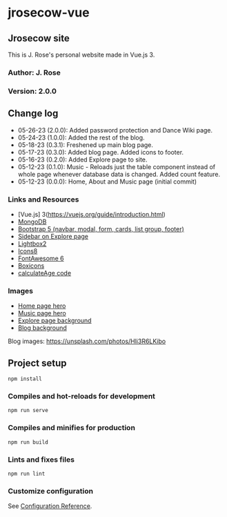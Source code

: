 # jrosecow-vue

## Jrosecow site

This is J. Rose's personal website made in Vue.js 3.

### Author: J. Rose

### Version: 2.0.0

## Change log

- 05-26-23 (2.0.0): Added password protection and Dance Wiki page.
- 05-24-23 (1.0.0): Added the rest of the blog.
- 05-18-23 (0.3.1): Freshened up main blog page.
- 05-17-23 (0.3.0): Added blog page. Added icons to footer.
- 05-16-23 (0.2.0): Added Explore page to site.
- 05-12-23 (0.1.0): Music - Reloads just the table component instead of whole page whenever
database data is changed. Added count feature.
- 05-12-23 (0.0.0): Home, About and Music page (initial commit)

### Links and Resources

- [Vue.js] 3(https://vuejs.org/guide/introduction.html)
- [MongoDB](https://www.mongodb.com/)
- [Bootstrap 5 (navbar, modal, form, cards, list group, footer)](https://getbootstrap.com/)
- [Sidebar on Explore page](https://bbbootstrap.com/snippets/bootstrap-5-sidebar-menu-toggle-button-34132202#)
- [Lightbox2](https://lokeshdhakar.com/projects/lightbox2/)
- [Icons8](https://icons8.com)
- [FontAwesome 6](https://fontawesome.com/)
- [Boxicons](https://boxicons.com/)
- [calculateAge code](https://smokeyfro.com/tutorials/calculate-your-age-with-vue)

### Images

- [Home page hero](https://unsplash.com/photos/OOE4xAnBhKo)
- [Music page hero](https://unsplash.com/photos/YrtFlrLo2DQ)
- [Explore page background](https://unsplash.com/photos/wuc-KEIBrdE)
- [Blog background](https://unsplash.com/photos/kcKiBcDTJt4)

Blog images:
<https://unsplash.com/photos/Hli3R6LKibo>


## Project setup

```
npm install
```

### Compiles and hot-reloads for development

```
npm run serve
```

### Compiles and minifies for production

```
npm run build
```

### Lints and fixes files

```
npm run lint
```

### Customize configuration

See [Configuration Reference](https://cli.vuejs.org/config/).

